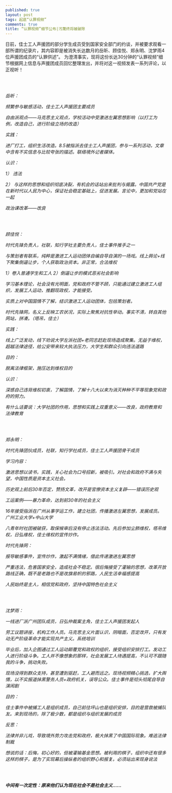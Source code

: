 ```yaml
---
published: true
layout: post
tags: 起底“认罪视频”
comments: true
title: “认罪视频”细节公布|污蔑终将被破除
---
```



日前，佳士工人声援团的部分学生成员受到国家安全部门的约谈，并被要求观看一部所谓的纪录片，其内容即是被消失长达数月的岳昕、顾佳悦、郑永明、沈梦雨4位声援团成员的“认罪供述”。
为澄清事实，现将这份长达30分钟的“认罪视频”细节根据网上信息与声援团成员回忆整理发出，并将对这一视频发表一系列评论，以正视听！

<br><br>

<i>岳昕： 

频繁参与敏感活动，佳士工人声援团主要成员 

自由派观点——马克思主义观点，学校活动中受激进左翼思想影响（以打工为例，改造自己，进行阶级立场的改造） 


实践： 

进厂打工，组织生活改造。8.5被指派去佳士工人声援团，参与一系列活动，文章中含有不实信息与比较夸张的描述。联络境外记者媒体。 



认识： 

1） 违法 

2） 与这样的思想和组织彻底决裂，有机会的话站出来批判与揭露。中国共产党是在新时代以人民为中心，保证社会稳定基础上，促进发展。言论中，更加和党站在一起 



政治课改革——改良 

<br><br>

顾佳悦： 

时代先锋负责人，社联，知行学社主要负责人，佳士事件推手之一 

与策划者有联系，纯粹是激进工人运动团体自编自导自演的一场戏。线上舆论+线下聚集倒逼让步，个人获取政治资本。非正常，合法维权 

1）卷入普通学生和工人 2）倒逼让步的模式恶劣社会影响 

学习基本理论，社会没有光明面，党和政府不管不顾，只能通过建立激进工人组织，发展工人运动，推翻现政权，才能接受。 

实质上对中国国情不了解，结识激进工人运动团体，包括策划者。 

时代先锋网，名义上反映工农状况，实际上聚焦对抗性举动。事实不清，转自其他网站，拼凑。（塔吊，佳士） 



实践： 

线上广泛发动，线下劝说大学左派社团+老同志赶赴现场造成聚集。无益于维权，超越法律途径，给公安带来较大执法压力，大学生和群众引向违法道路 



目的： 

脱离法律框架，施压达到维权目的 



认识： 

深感自己违背维权初衷，了解国情，了解十八大以来为消灭种种不平等现象党和政府的努力。 



有什么话要说：大学社团的作用，思想和实践上双重意义——改良，政府教育和法律教育 

<br><br>



郑永明： 

时代先锋团伙成员，社联，知行学社成员，佳士工人声援团骨干成员 

学习内容： 

激进思想以读书，实践，关心社会为口号招新，被吸引。对社会和政府不满与失望，中国性质是资本主义社会。 

历史观上前后30年否定，赞扬文革，改开是官僚资本主义复辟——错误历史观 

工运案例——暴力革命，达到前30年的社会主义 



16年接受指派在广州从事学运工作，建立社团，传播激进左翼思想，发展成员。广州工业大学+中山大学 



八青年时社团被破获，取保候审后没有停止违法活动。先后参加尘肺维权，塔吊维权，日弘维权，佳士维权的宣传炒作。 



时代先锋网： 

报导敏感事件，宣传炒作，激起不满情绪，借此传递激进左翼思想 



严重违法，危害国家安全，造成社会不稳定。很后悔接受了灌输的思想，改革开放路线正确，既不是老路也不是改旗易帜的邪路，人民生活幸福感提高 



人民始终是主人，相信党和政府，坚持中国特色社会主义 

<br><br>

沈梦雨： 

一线进厂派广州团队成员，日弘仲裁案主角，佳士工人声援团发起人 

劳工议题讲座，机构工作人员。马克思主义片面认识，阴暗面，否定改开，只有发动无产阶级革命才能实现共产主义。系统培训 

毕业后，加入企图通过工人运动颠覆党和政权的组织，接受组织安排打工。发动工人进行阶级斗争。工人并不像想象的那样，社会发展工人待遇提高，不认可不跟随我的斗争，挑动失败。 



现场没得到群众支持，甚至遭到驱赶，工人避而远之。现场视频精心挑选，扩大舆情，以不实报道抹黑警务人员+政府机关，误导公众。佳士事件是彻头彻尾自导自演闹剧 



目的： 

佳士事件中被捕工人是组织成员，自己前往坪山也是组织安排，目的是营救被捕队友。来到现场的，除了极少数，都是组织与组织发展的成员 



反思： 

法律并非儿戏，导致境外势力攻击党和政府，极大抹黑了中国国际现象。难逃法律制裁 



想说的话：后悔，初心好的，但被灌输基金思想。被利用的棋子，组织中还有很多这样的棋子，是为了实现幕后操纵者的组织野心和报复。必须站出来现身说法 

<br><br>

<strong>中间有一次定性：原来他们认为现在社会不是社会主义……<strong/><i/>
